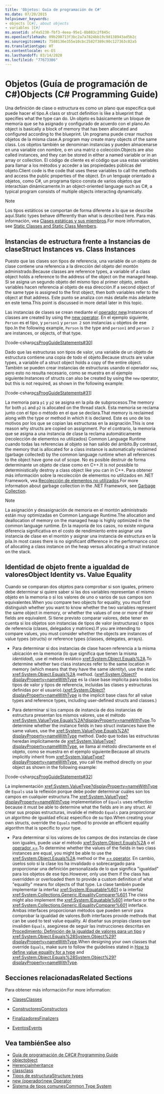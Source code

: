 ```yaml
---
title: 'Objetos: Guía de programación de C#'
ms.date: 07/20/2015
helpviewer_keywords:
- objects [C#], about objects
- variables [C#]
ms.assetid: af4a5230-fbf3-4eea-95e1-8b883c2f845c
ms.openlocfilehash: 09b290713f3bc2a7a7824bb19c98138943ad5b2c
ms.sourcegitcommit: 7588136e355e10cbc2582f389c90c127363c02a5
ms.translationtype: HT
ms.contentlocale: es-ES
ms.lasthandoff: 03/14/2020
ms.locfileid: "77673386"
---
```

# <a name="objects-c-programming-guide"></a><span data-ttu-id="17f73-102">Objetos (Guía de programación de C#)</span><span class="sxs-lookup"><span data-stu-id="17f73-102">Objects (C# Programming Guide)</span></span>
<span data-ttu-id="17f73-103">Una definición de clase o estructura es como un plano que especifica qué puede hacer el tipo.</span><span class="sxs-lookup"><span data-stu-id="17f73-103">A class or struct definition is like a blueprint that specifies what the type can do.</span></span> <span data-ttu-id="17f73-104">Un objeto es básicamente un bloque de memoria que se ha asignado y configurado de acuerdo con el plano.</span><span class="sxs-lookup"><span data-stu-id="17f73-104">An object is basically a block of memory that has been allocated and configured according to the blueprint.</span></span> <span data-ttu-id="17f73-105">Un programa puede crear muchos objetos de la misma clase.</span><span class="sxs-lookup"><span data-stu-id="17f73-105">A program may create many objects of the same class.</span></span> <span data-ttu-id="17f73-106">Los objetos también se denominan instancias y pueden almacenarse en una variable con nombre, o en una matriz o colección.</span><span class="sxs-lookup"><span data-stu-id="17f73-106">Objects are also called instances, and they can be stored in either a named variable or in an array or collection.</span></span> <span data-ttu-id="17f73-107">El código de cliente es el código que usa estas variables para llamar a los métodos y acceder a las propiedades públicas del objeto.</span><span class="sxs-lookup"><span data-stu-id="17f73-107">Client code is the code that uses these variables to call the methods and access the public properties of the object.</span></span> <span data-ttu-id="17f73-108">En un lenguaje orientado a objetos, como C#, un programa típico consta de varios objetos que interactúan dinámicamente.</span><span class="sxs-lookup"><span data-stu-id="17f73-108">In an object-oriented language such as C#, a typical program consists of multiple objects interacting dynamically.</span></span>  
  
> [!NOTE]
> <span data-ttu-id="17f73-109">Los tipos estáticos se comportan de forma diferente a lo que se describe aquí.</span><span class="sxs-lookup"><span data-stu-id="17f73-109">Static types behave differently than what is described here.</span></span> <span data-ttu-id="17f73-110">Para más información, vea [Clases estáticas y sus miembros](./static-classes-and-static-class-members.md).</span><span class="sxs-lookup"><span data-stu-id="17f73-110">For more information, see [Static Classes and Static Class Members](./static-classes-and-static-class-members.md).</span></span>
  
## <a name="struct-instances-vs-class-instances"></a><span data-ttu-id="17f73-111">Instancias de estructura frente a Instancias de clase</span><span class="sxs-lookup"><span data-stu-id="17f73-111">Struct Instances vs. Class Instances</span></span>  
 <span data-ttu-id="17f73-112">Puesto que las clases son tipos de referencia, una variable de un objeto de clase contiene una referencia a la dirección del objeto del montón administrado.</span><span class="sxs-lookup"><span data-stu-id="17f73-112">Because classes are reference types, a variable of a class object holds a reference to the address of the object on the managed heap.</span></span> <span data-ttu-id="17f73-113">Si se asigna un segundo objeto del mismo tipo al primer objeto, ambas variables hacen referencia al objeto de esa dirección.</span><span class="sxs-lookup"><span data-stu-id="17f73-113">If a second object of the same type is assigned to the first object, then both variables refer to the object at that address.</span></span> <span data-ttu-id="17f73-114">Este punto se analiza con más detalle más adelante en este tema.</span><span class="sxs-lookup"><span data-stu-id="17f73-114">This point is discussed in more detail later in this topic.</span></span>  
  
 <span data-ttu-id="17f73-115">Las instancias de clases se crean mediante el [operador new](../../language-reference/operators/new-operator.md).</span><span class="sxs-lookup"><span data-stu-id="17f73-115">Instances of classes are created by using the [new operator](../../language-reference/operators/new-operator.md).</span></span> <span data-ttu-id="17f73-116">En el ejemplo siguiente, `Person` es el tipo, y `person1` y `person 2` son instancias u objetos de ese tipo.</span><span class="sxs-lookup"><span data-stu-id="17f73-116">In the following example, `Person` is the type and `person1` and `person 2` are instances, or objects, of that type.</span></span>  
  
 [!code-csharp[csProgGuideStatements#30](~/samples/snippets/csharp/VS_Snippets_VBCSharp/csProgGuideStatements/CS/Statements.cs#30)]  
  
 <span data-ttu-id="17f73-117">Dado que las estructuras son tipos de valor, una variable de un objeto de estructura contiene una copia de todo el objeto.</span><span class="sxs-lookup"><span data-stu-id="17f73-117">Because structs are value types, a variable of a struct object holds a copy of the entire object.</span></span> <span data-ttu-id="17f73-118">También se pueden crear instancias de estructuras usando el operador `new`, pero esto no resulta necesario, como se muestra en el ejemplo siguiente:</span><span class="sxs-lookup"><span data-stu-id="17f73-118">Instances of structs can also be created by using the `new` operator, but this is not required, as shown in the following example:</span></span>  
  
 [!code-csharp[csProgGuideStatements#31](~/samples/snippets/csharp/VS_Snippets_VBCSharp/csProgGuideStatements/CS/Statements.cs#31)]  
  
 <span data-ttu-id="17f73-119">La memoria para `p1` y `p2` se asigna en la pila de subprocesos.</span><span class="sxs-lookup"><span data-stu-id="17f73-119">The memory for both `p1` and `p2` is allocated on the thread stack.</span></span> <span data-ttu-id="17f73-120">Esta memoria se reclama junto con el tipo o método en el que se declara.</span><span class="sxs-lookup"><span data-stu-id="17f73-120">That memory is reclaimed along with the type or method in which it is declared.</span></span> <span data-ttu-id="17f73-121">Este es uno de los motivos por los que se copian las estructuras en la asignación.</span><span class="sxs-lookup"><span data-stu-id="17f73-121">This is one reason why structs are copied on assignment.</span></span> <span data-ttu-id="17f73-122">Por el contrario, la memoria que se asigna a una instancia de clase la reclama automáticamente (recolección de elementos no utilizados) Common Language Runtime cuando todas las referencias al objeto se han salido del ámbito.</span><span class="sxs-lookup"><span data-stu-id="17f73-122">By contrast, the memory that is allocated for a class instance is automatically reclaimed (garbage collected) by the common language runtime when all references to the object have gone out of scope.</span></span> <span data-ttu-id="17f73-123">No es posible destruir de forma determinante un objeto de clase como en C++.</span><span class="sxs-lookup"><span data-stu-id="17f73-123">It is not possible to deterministically destroy a class object like you can in C++.</span></span> <span data-ttu-id="17f73-124">Para obtener más información sobre la recolección de elementos no utilizados en .NET Framework, vea [Recolección de elementos no utilizados](../../../standard/garbage-collection/index.md).</span><span class="sxs-lookup"><span data-stu-id="17f73-124">For more information about garbage collection in the .NET Framework, see [Garbage Collection](../../../standard/garbage-collection/index.md).</span></span>  
  
> [!NOTE]
> <span data-ttu-id="17f73-125">La asignación y desasignación de memoria en el montón administrado están muy optimizadas en Common Language Runtime.</span><span class="sxs-lookup"><span data-stu-id="17f73-125">The allocation and deallocation of memory on the managed heap is highly optimized in the common language runtime.</span></span> <span data-ttu-id="17f73-126">En la mayoría de los casos, no existe ninguna diferencia significativa en el costo de rendimiento entre asignar una instancia de clase en el montón y asignar una instancia de estructura en la pila.</span><span class="sxs-lookup"><span data-stu-id="17f73-126">In most cases there is no significant difference in the performance cost of allocating a class instance on the heap versus allocating a struct instance on the stack.</span></span>
  
## <a name="object-identity-vs-value-equality"></a><span data-ttu-id="17f73-127">Identidad de objeto frente a igualdad de valores</span><span class="sxs-lookup"><span data-stu-id="17f73-127">Object Identity vs. Value Equality</span></span>  
 <span data-ttu-id="17f73-128">Cuando se comparan dos objetos para comprobar si son iguales, primero debe determinar si quiere saber si las dos variables representan el mismo objeto en la memoria o si los valores de uno o varios de sus campos son equivalentes.</span><span class="sxs-lookup"><span data-stu-id="17f73-128">When you compare two objects for equality, you must first distinguish whether you want to know whether the two variables represent the same object in memory, or whether the values of one or more of their fields are equivalent.</span></span> <span data-ttu-id="17f73-129">Si tiene previsto comparar valores, debe tener en cuenta si los objetos son instancias de tipos de valor (estructuras) o tipos de referencia (clases, delegados y matrices).</span><span class="sxs-lookup"><span data-stu-id="17f73-129">If you are intending to compare values, you must consider whether the objects are instances of value types (structs) or reference types (classes, delegates, arrays).</span></span>  
  
- <span data-ttu-id="17f73-130">Para determinar si dos instancias de clase hacen referencia a la misma ubicación en la memoria (lo que significa que tienen la misma *identidad*), use el método estático <xref:System.Object.Equals%2A>.</span><span class="sxs-lookup"><span data-stu-id="17f73-130">To determine whether two class instances refer to the same location in memory (which means that they have the same *identity*), use the static <xref:System.Object.Equals%2A> method.</span></span> <span data-ttu-id="17f73-131">(<xref:System.Object?displayProperty=nameWithType> es la clase base implícita para todos los tipos de valor y tipos de referencia, incluidas las clases y estructuras definidas por el usuario).</span><span class="sxs-lookup"><span data-stu-id="17f73-131">(<xref:System.Object?displayProperty=nameWithType> is the implicit base class for all value types and reference types, including user-defined structs and classes.)</span></span>  
  
- <span data-ttu-id="17f73-132">Para determinar si los campos de instancia de dos instancias de estructura presentan los mismos valores, use el método <xref:System.ValueType.Equals%2A?displayProperty=nameWithType>.</span><span class="sxs-lookup"><span data-stu-id="17f73-132">To determine whether the instance fields in two struct instances have the same values, use the <xref:System.ValueType.Equals%2A?displayProperty=nameWithType> method.</span></span> <span data-ttu-id="17f73-133">Dado que todas las estructuras heredan implícitamente de <xref:System.ValueType?displayProperty=nameWithType>, se llama al método directamente en el objeto, como se muestra en el ejemplo siguiente:</span><span class="sxs-lookup"><span data-stu-id="17f73-133">Because all structs implicitly inherit from <xref:System.ValueType?displayProperty=nameWithType>, you call the method directly on your object as shown in the following example:</span></span>  
  
 [!code-csharp[csProgGuideStatements#32](~/samples/snippets/csharp/VS_Snippets_VBCSharp/csProgGuideStatements/CS/Statements.cs#32)]  
  
 <span data-ttu-id="17f73-134">La implementación <xref:System.ValueType?displayProperty=nameWithType> de `Equals` usa la reflexión porque debe poder determinar cuáles son los campos en cualquier estructura.</span><span class="sxs-lookup"><span data-stu-id="17f73-134">The <xref:System.ValueType?displayProperty=nameWithType> implementation of `Equals` uses reflection because it must be able to determine what the fields are in any struct.</span></span> <span data-ttu-id="17f73-135">Al crear sus propias estructuras, invalide el método `Equals` para proporcionar un algoritmo de igualdad eficaz específico de su tipo.</span><span class="sxs-lookup"><span data-stu-id="17f73-135">When creating your own structs, override the `Equals` method to provide an efficient equality algorithm that is specific to your type.</span></span>  
  
- <span data-ttu-id="17f73-136">Para determinar si los valores de los campos de dos instancias de clase son iguales, puede usar el método <xref:System.Object.Equals%2A> o el [operador ==](../../language-reference/operators/equality-operators.md#equality-operator-).</span><span class="sxs-lookup"><span data-stu-id="17f73-136">To determine whether the values of the fields in two class instances are equal, you might be able to use the <xref:System.Object.Equals%2A> method or the [== operator](../../language-reference/operators/equality-operators.md#equality-operator-).</span></span> <span data-ttu-id="17f73-137">En cambio, úselos solo si la clase los ha invalidado o sobrecargado para proporcionar una definición personalizada de lo que significa "igualdad" para los objetos de ese tipo.</span><span class="sxs-lookup"><span data-stu-id="17f73-137">However, only use them if the class has overridden or overloaded them to provide a custom definition of what "equality" means for objects of that type.</span></span> <span data-ttu-id="17f73-138">La clase también puede implementar la interfaz <xref:System.IEquatable%601> o la interfaz <xref:System.Collections.Generic.IEqualityComparer%601>.</span><span class="sxs-lookup"><span data-stu-id="17f73-138">The class might also implement the <xref:System.IEquatable%601> interface or the <xref:System.Collections.Generic.IEqualityComparer%601> interface.</span></span> <span data-ttu-id="17f73-139">Ambas interfaces proporcionan métodos que pueden servir para comprobar la igualdad de valores.</span><span class="sxs-lookup"><span data-stu-id="17f73-139">Both interfaces provide methods that can be used to test value equality.</span></span> <span data-ttu-id="17f73-140">Al diseñar sus propias clases que invaliden `Equals`, asegúrese de seguir las instrucciones descritas en [Procedimiento: Definición de la igualdad de valores para un tipo](../statements-expressions-operators/how-to-define-value-equality-for-a-type.md) y <xref:System.Object.Equals%28System.Object%29?displayProperty=nameWithType>.</span><span class="sxs-lookup"><span data-stu-id="17f73-140">When designing your own classes that override `Equals`, make sure to follow the guidelines stated in [How to define value equality for a type](../statements-expressions-operators/how-to-define-value-equality-for-a-type.md) and <xref:System.Object.Equals%28System.Object%29?displayProperty=nameWithType>.</span></span>
  
## <a name="related-sections"></a><span data-ttu-id="17f73-141">Secciones relacionadas</span><span class="sxs-lookup"><span data-stu-id="17f73-141">Related Sections</span></span>  
 <span data-ttu-id="17f73-142">Para obtener más información:</span><span class="sxs-lookup"><span data-stu-id="17f73-142">For more information:</span></span>  
  
- [<span data-ttu-id="17f73-143">Clases</span><span class="sxs-lookup"><span data-stu-id="17f73-143">Classes</span></span>](./classes.md)  
  
- [<span data-ttu-id="17f73-144">Constructores</span><span class="sxs-lookup"><span data-stu-id="17f73-144">Constructors</span></span>](./constructors.md)  
  
- [<span data-ttu-id="17f73-145">Finalizadores</span><span class="sxs-lookup"><span data-stu-id="17f73-145">Finalizers</span></span>](./destructors.md)  
  
- [<span data-ttu-id="17f73-146">Eventos</span><span class="sxs-lookup"><span data-stu-id="17f73-146">Events</span></span>](../events/index.md)  
  
## <a name="see-also"></a><span data-ttu-id="17f73-147">Vea también</span><span class="sxs-lookup"><span data-stu-id="17f73-147">See also</span></span>

- [<span data-ttu-id="17f73-148">Guía de programación de C#</span><span class="sxs-lookup"><span data-stu-id="17f73-148">C# Programming Guide</span></span>](../index.md)
- [<span data-ttu-id="17f73-149">object</span><span class="sxs-lookup"><span data-stu-id="17f73-149">object</span></span>](../../language-reference/builtin-types/reference-types.md)
- [<span data-ttu-id="17f73-150">Herencia</span><span class="sxs-lookup"><span data-stu-id="17f73-150">Inheritance</span></span>](./inheritance.md)
- [<span data-ttu-id="17f73-151">class</span><span class="sxs-lookup"><span data-stu-id="17f73-151">class</span></span>](../../language-reference/keywords/class.md)
- [<span data-ttu-id="17f73-152">Tipos de estructura</span><span class="sxs-lookup"><span data-stu-id="17f73-152">Structure types</span></span>](../../language-reference/builtin-types/struct.md)
- [<span data-ttu-id="17f73-153">new (operador)</span><span class="sxs-lookup"><span data-stu-id="17f73-153">new Operator</span></span>](../../language-reference/operators/new-operator.md)
- [<span data-ttu-id="17f73-154">Sistema de tipos comunes</span><span class="sxs-lookup"><span data-stu-id="17f73-154">Common Type System</span></span>](../../../standard/base-types/common-type-system.md)
